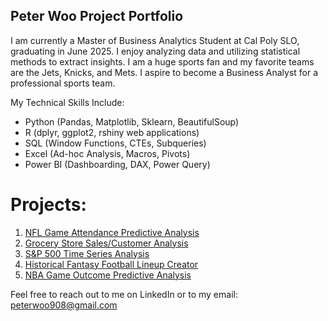 ## Peter Woo Project Portfolio

I am currently a Master of Business Analytics Student at Cal Poly SLO, graduating in June 2025. I enjoy analyzing data and utilizing statistical methods to extract insights. I am a huge sports fan and my favorite teams are the Jets, Knicks, and Mets. I aspire to become a Business Analyst for a professional sports team.

My Technical Skills Include:
- Python (Pandas, Matplotlib, Sklearn, BeautifulSoup)
- R (dplyr, ggplot2, rshiny web applications)
- SQL (Window Functions, CTEs, Subqueries)
- Excel (Ad-hoc Analysis, Macros, Pivots)
- Power BI (Dashboarding, DAX, Power Query)

# Projects:
1. [NFL Game Attendance Predictive Analysis](https://github.com/peterwoo908/NFL-Game-Attendance-Predictive-Analysis)
2. [Grocery Store Sales/Customer Analysis](https://github.com/peterwoo908/Grocery-Store-Sales-Customer-Analysis/tree/main)
3. [S&P 500 Time Series Analysis](https://github.com/peterwoo908/SP500-Time-Series-Analysis)
4. [Historical Fantasy Football Lineup Creator](https://github.com/peterwoo908/Historical-Fantasy-Football-Lineup-Creator)
5. [NBA Game Outcome Predictive Analysis](https://github.com/peterwoo908/NBA-Game-Outcome-Prediction/tree/main?tab=readme-ov-file)

Feel free to reach out to me on LinkedIn or to my email: peterwoo908@gmail.com

<!--
**peterwoo908/peterwoo908** is a ✨ _special_ ✨ repository because its `README.md` (this file) appears on your GitHub profile.

Here are some ideas to get you started:

- 🔭 I’m currently working on ...
- 🌱 I’m currently learning ...
- 👯 I’m looking to collaborate on ...
- 🤔 I’m looking for help with ...
- 💬 Ask me about ...
- 📫 How to reach me: ...
- 😄 Pronouns: ...
- ⚡ Fun fact: ...
-->
